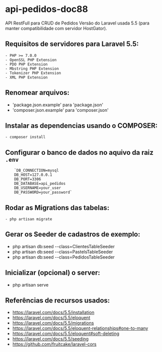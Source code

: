 # api-pedidos-doc88
API RestFull para CRUD de Pedidos
Versão do Laravel usada 5.5 (para manter compatibilidade com servidor HostGator).

## Requisitos de servidores para Laravel 5.5:
    
    - PHP >= 7.0.0
    - OpenSSL PHP Extension
    - PDO PHP Extension
    - Mbstring PHP Extension
    - Tokenizer PHP Extension
    - XML PHP Extension

## Renomear arquivos: 
 - 'package.json.example' para 'package.json'
 - 'composer.json.example' para 'composer.json'

## Instalar as dependencias usando o COMPOSER:
 
    - composer install

## Configurar o banco de dados no aquivo da raiz `.env`

        `DB_CONNECTION=mysql
        DB_HOST=127.0.0.1
        DB_PORT=3306
        DB_DATABASE=api_pedidos
        DB_USERNAME=your_user
        DB_PASSWORD=your_password`

## Rodar as Migrations das tabelas:
 
    - php artisan migrate 

## Gerar os Seeder de cadastros de exemplo:
  - php artisan db:seed --class=ClientesTableSeeder
  - php artisan db:seed --class=PastelsTableSeeder
  - php artisan db:seed --class=PedidosTableSeeder

## Inicializar (opcional) o server:
  - php artisan serve



## Referências de recursos usados:
 - https://laravel.com/docs/5.5/installation
 - https://laravel.com/docs/5.5/eloquent
 - https://laravel.com/docs/5.5/migrations
 - https://laravel.com/docs/5.5/eloquent-relationships#one-to-many
 - https://laravel.com/docs/5.5/eloquent#soft-deleting
 - https://laravel.com/docs/5.5/seeding
 - https://github.com/fruitcake/laravel-cors